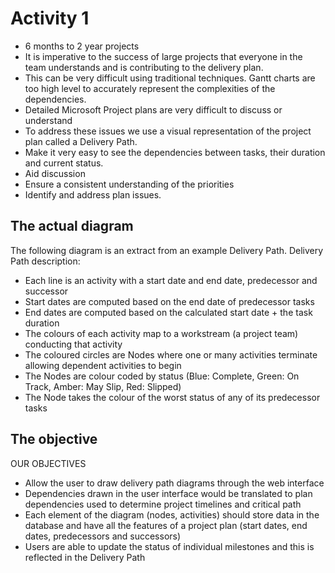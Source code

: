 # Activity 1
- 6 months to 2 year projects
- It is imperative to the success of large projects that everyone in the team understands and is contributing to
the delivery plan. 
- This can be very difficult using traditional techniques. Gantt charts are too high level to accurately represent the complexities of the dependencies. 
- Detailed Microsoft Project plans are very difficult to discuss or understand
- To address these issues we use a visual representation of the project plan called a Delivery Path. 
- Make it very easy to see the dependencies between tasks, their duration and current status.
- Aid discussion
- Ensure a consistent understanding of the priorities
- Identify and address plan issues. 

## The actual diagram

The following diagram is an extract from an example Delivery Path. Delivery Path description:
- Each line is an activity with a start date and end date, predecessor and successor
- Start dates are computed based on the end date of predecessor tasks
- End dates are computed based on the calculated start date + the task duration
- The colours of each activity map to a workstream (a project team) conducting that activity
- The coloured circles are Nodes where one or many activities terminate allowing dependent activities to begin
- The Nodes are colour coded by status (Blue: Complete, Green: On Track, Amber: May Slip,
Red: Slipped)
- The Node takes the colour of the worst status of any of its predecessor tasks

## The objective

OUR OBJECTIVES
- Allow the user to draw delivery path diagrams through the web interface
- Dependencies drawn in the user interface would be translated to plan dependencies used to determine project timelines and critical path
- Each element of the diagram (nodes, activities) should store data in the database and have all the features of a project plan (start dates, end dates, predecessors and successors)
- Users are able to update the status of individual milestones and this is reflected in the Delivery Path

